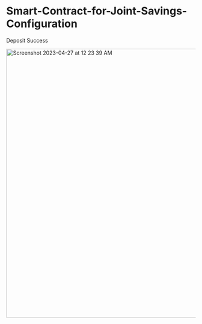 # Smart-Contract-for-Joint-Savings-Configuration

Deposit Success

<img width="717" alt="Screenshot 2023-04-27 at 12 23 39 AM" src="https://user-images.githubusercontent.com/54637095/234767242-ae9eba2a-527d-4052-829e-c5b886dada46.png">
